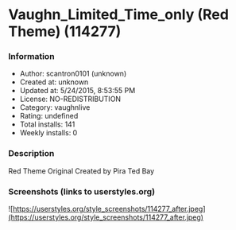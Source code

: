 # Vaughn_Limited_Time_only (Red Theme) (114277)

### Information
- Author: scantron0101 (unknown)
- Created at: unknown
- Updated at: 5/24/2015, 8:53:55 PM
- License: NO-REDISTRIBUTION
- Category: vaughnlive
- Rating: undefined
- Total installs: 141
- Weekly installs: 0


### Description
Red Theme 
Original Created by Pira Ted Bay


### Screenshots (links to userstyles.org)
![https://userstyles.org/style_screenshots/114277_after.jpeg](https://userstyles.org/style_screenshots/114277_after.jpeg)


